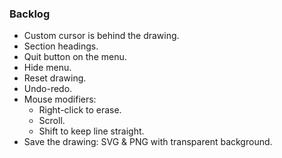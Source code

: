 ### Backlog

- Custom cursor is behind the drawing.
- Section headings.
- Quit button on the menu.
- Hide menu.
- Reset drawing.
- Undo-redo.
- Mouse modifiers:
  - Right-click to erase.
  - Scroll.
  - Shift to keep line straight.
- Save the drawing: SVG & PNG with transparent background.
